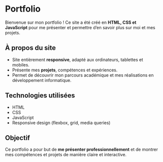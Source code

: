 # Portfolio 

Bienvenue sur mon portfolio ! Ce site a été créé en **HTML, CSS et JavaScript** pour me présenter et permettre d’en savoir plus sur moi et mes projets.

## À propos du site

- Site entièrement **responsive**, adapté aux ordinateurs, tablettes et mobiles.
- Présente mes **projets**, compétences et expériences.
- Permet de découvrir mon parcours académique et mes réalisations en développement informatique.

## Technologies utilisées

- HTML  
- CSS  
- JavaScript  
- Responsive design (flexbox, grid, media queries)

## Objectif

Ce portfolio a pour but de **me présenter professionnellement** et de montrer mes compétences et projets de manière claire et interactive.

